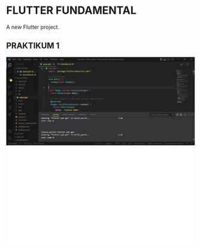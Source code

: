 # FLUTTER FUNDAMENTAL

A new Flutter project.

## PRAKTIKUM 1
![Buat project baru](./images/01.png)


